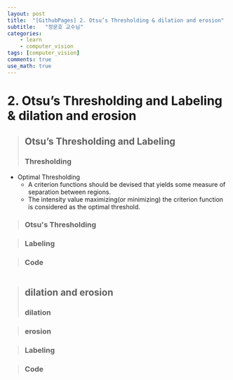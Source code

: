 ```yaml
---
layout: post
title:  "[GithubPages] 2. Otsu’s Thresholding & dilation and erosion"
subtitle:   "정문호 교수님"
categories: 
    - learn
    - computer_vision
tags: [computer_vision]
comments: true
use_math: true
---
```


# 2. Otsu’s Thresholding and Labeling & dilation and erosion
> ## Otsu’s Thresholding and Labeling
> ### Thresholding
- Optimal Thresholding
    - A criterion functions should be devised that yields some measure of separation between regions.
    - The intensity value maximizing(or minimizing) the criterion function is considered as the optimal threshold.
    
> ### Otsu's Thresholding
    
    
> ### Labeling

    

> ### Code
```C++

```


> ## dilation and erosion
> ### dilation

    
> ### erosion
    
    
> ### Labeling

    

> ### Code
```C++

```
